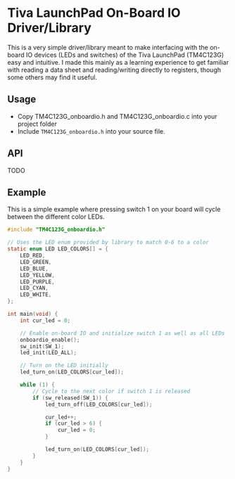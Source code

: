 # Tiva LaunchPad On-Board IO Driver/Library
This is a very simple driver/library meant to make interfacing with the on-board
IO devices (LEDs and switches) of the Tiva LaunchPad (TM4C123G) easy and intuitive. I made
this mainly as a learning experience to get familiar with reading a data sheet
and reading/writing directly to registers, though some others may find it
useful.

## Usage
- Copy TM4C123G_onboardio.h and TM4C123G_onboardio.c into your project folder
- Include `TM4C123G_onboardio.h` into your source file.

## API
TODO

## Example
This is a simple example where pressing switch 1 on your board will cycle
between the different color LEDs.

```c
#include "TM4C123G_onboardio.h"

// Uses the LED enum provided by library to match 0-6 to a color
static enum LED LED_COLORS[] = {
    LED_RED,
    LED_GREEN,
    LED_BLUE,
    LED_YELLOW,
    LED_PURPLE,
    LED_CYAN,
    LED_WHITE,
};

int main(void) {
    int cur_led = 0;

    // Enable on-board IO and initialize switch 1 as well as all LEDs
    onboardio_enable();
    sw_init(SW_1);
    led_init(LED_ALL);

    // Turn on the LED initially
    led_turn_on(LED_COLORS[cur_led]);

    while (1) {
        // Cycle to the next color if switch 1 is released
        if (sw_released(SW_1)) {
            led_turn_off(LED_COLORS[cur_led]);

            cur_led++;
            if (cur_led > 6) {
                cur_led = 0;
            }

            led_turn_on(LED_COLORS[cur_led]);
        }
    }
}
```
